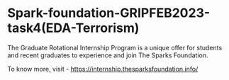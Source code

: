 # Spark-foundation-GRIPFEB2023-task4(EDA-Terrorism)

The Graduate Rotational Internship Program is a unique offer for students and recent graduates to experience and join The Sparks Foundation.

To know more, visit - https://internship.thesparksfoundation.info/
